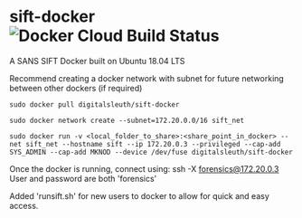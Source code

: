 # sift-docker  ![Docker Cloud Build Status](https://img.shields.io/docker/cloud/build/digitalsleuth/sift-docker)
A SANS SIFT Docker built on Ubuntu 18.04 LTS   

Recommend creating a docker network with subnet for future networking between other dockers (if required)

`sudo docker pull digitalsleuth/sift-docker`

`sudo docker network create --subnet=172.20.0.0/16 sift_net`

`sudo docker run -v <local_folder_to_share>:<share_point_in_docker> --net sift_net --hostname sift --ip 172.20.0.3 --privileged --cap-add SYS_ADMIN --cap-add MKNOD --device /dev/fuse digitalsleuth/sift-docker`

Once the docker is running, connect using: ssh -X forensics@172.20.0.3 User and password are both 'forensics'

Added 'runsift.sh' for new users to docker to allow for quick and easy access.
